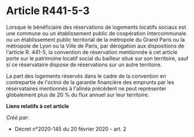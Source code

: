 # Article R441-5-3

Lorsque le bénéficiaire des réservations de logements locatifs sociaux est une commune ou un établissement public de
coopération intercommunale ou un établissement public territorial de la métropole du Grand Paris ou la métropole de Lyon ou
la Ville de Paris, par dérogation aux dispositions de l'article R. 441-5, la convention de réservation mentionnée à cet
article porte sur le patrimoine locatif social du bailleur situé sur son territoire, sauf si ce réservataire dispose de
réservations sur un autre territoire.

La part des logements réservés dans le cadre de la convention en contrepartie de l'octroi de la garantie financière des
emprunts par les réservataires mentionnés à l'alinéa précédent ne peut représenter globalement plus de 20 % du flux annuel
sur leur territoire.

**Liens relatifs à cet article**

_Créé par_:

  - Décret n°2020-145 du 20 février 2020 - art. 2
